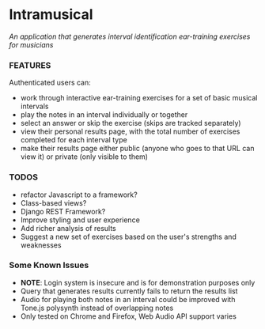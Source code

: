 # Intramusical

_An application that generates interval identification ear-training exercises for musicians_

### FEATURES
Authenticated users can:
- work through interactive ear-training exercises for a set of basic musical intervals
- play the notes in an interval individually or together
- select an answer or skip the exercise (skips are tracked separately)
- view their personal results page, with the total number of exercises completed for each interval type
- make their results page either public (anyone who goes to that URL can view it) or private (only visible to them)

### TODOS
- refactor Javascript to a framework?
- Class-based views?
- Django REST Framework?
- Improve styling and user experience
- Add richer analysis of results
- Suggest a new set of exercises based on the user's strengths and weaknesses

### Some Known Issues
- **NOTE**: Login system is insecure and is for demonstration purposes only
- Query that generates results currently fails to return the results list
- Audio for playing both notes in an interval could be improved with Tone.js polysynth instead of overlapping notes
- Only tested on Chrome and Firefox, Web Audio API support varies
